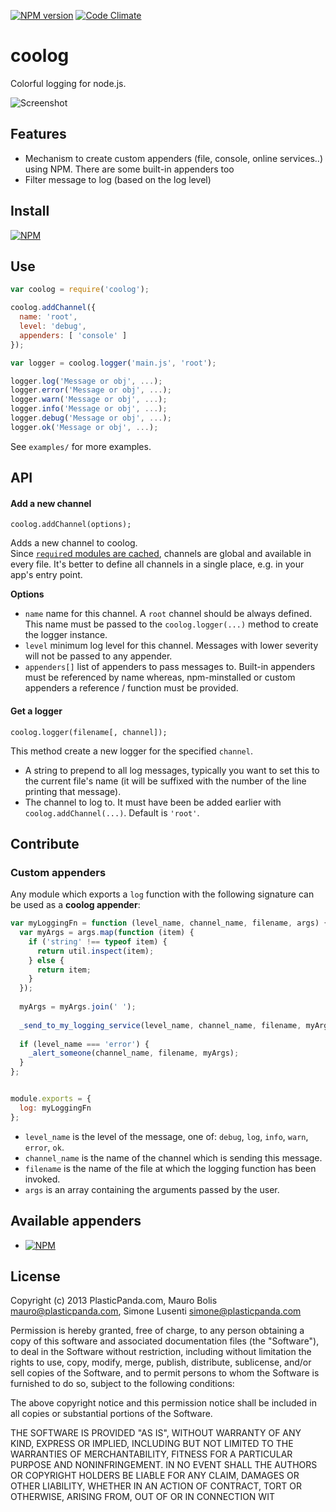 [![NPM version](https://badge.fury.io/js/coolog.png)](http://badge.fury.io/js/coolog) [![Code Climate](https://codeclimate.com/github/plasticpanda/coolog.png)](https://codeclimate.com/github/plasticpanda/coolog)

coolog
======

Colorful logging for node.js.

![Screenshot](https://raw.github.com/plasticpanda/coolog/master/examples/simple.png)

## Features

*  Mechanism to create custom appenders (file, console, online services..) using NPM. There are some built-in appenders too
*  Filter message to log (based on the log level)



## Install

[![NPM](https://nodei.co/npm/coolog.png?compact=true)](https://nodei.co/npm/coolog/)



## Use ##

```js
var coolog = require('coolog');

coolog.addChannel({ 
  name: 'root',
  level: 'debug', 
  appenders: [ 'console' ] 
});

var logger = coolog.logger('main.js', 'root');

logger.log('Message or obj', ...);
logger.error('Message or obj', ...);
logger.warn('Message or obj', ...);
logger.info('Message or obj', ...);
logger.debug('Message or obj', ...);
logger.ok('Message or obj', ...);
```

See ```examples/``` for more examples.


## API ##

#### Add a new channel

```
coolog.addChannel(options);
```

Adds a new channel to coolog.  
Since [```require```d modules are cached](http://nodejs.org/docs/latest/api/modules.html#modules_caching), channels are global and available in every file. It's better to define all channels in a single place, e.g. in your app's entry point.

**Options**
* ```name``` name for this channel. A ```root``` channel should be always defined. This name must be passed to the ```coolog.logger(...)``` method to create the logger instance.
* ```level``` minimum log level for this channel. Messages with lower severity will not be passed to any appender.
* ```appenders[]``` list of appenders to pass messages to. Built-in appenders must be referenced by name whereas, npm-minstalled or custom appenders a reference / function must be provided.


#### Get a logger

```
coolog.logger(filename[, channel]);
```

This method create a new logger for the specified ```channel```.

* A string to prepend to all log messages, typically you want to set this to the current file's name (it will be suffixed with the number of the line printing that message).
* The channel to log to. It must have been be added earlier with ```coolog.addChannel(...)```. Default is ```'root'```.


## Contribute

### Custom appenders

Any module which exports a ```log``` function with the following signature can be used as a **coolog appender**:

```javascript
var myLoggingFn = function (level_name, channel_name, filename, args) {
  var myArgs = args.map(function (item) {
    if ('string' !== typeof item) {
      return util.inspect(item);
    } else {
      return item;
    }
  });
  
  myArgs = myArgs.join(' ');
  
  _send_to_my_logging_service(level_name, channel_name, filename, myArgs);
  
  if (level_name === 'error') {
    _alert_someone(channel_name, filename, myArgs);
  }
};


module.exports = {
  log: myLoggingFn
};


```

* ```level_name``` is the level of the message, one of: ```debug```, ```log```, ```info```, ```warn```, ```error```, ```ok```.
* ```channel_name``` is the name of the channel which is sending this message.
* ```filename``` is the name of the file at which the logging function has been invoked.
* ```args``` is an array containing the arguments passed by the user.




## Available appenders
* [![NPM](https://nodei.co/npm/coolog-appender-logentries.png?mini=true)](https://nodei.co/npm/coolog-appender-logentries/)



## License ##

Copyright (c) 2013 PlasticPanda.com, Mauro Bolis <mauro@plasticpanda.com>, Simone Lusenti <simone@plasticpanda.com>

Permission is hereby granted, free of charge, to any person obtaining a copy
of this software and associated documentation files (the "Software"), to deal
in the Software without restriction, including without limitation the rights
to use, copy, modify, merge, publish, distribute, sublicense, and/or sell
copies of the Software, and to permit persons to whom the Software is
furnished to do so, subject to the following conditions:

The above copyright notice and this permission notice shall be included in all
copies or substantial portions of the Software.

THE SOFTWARE IS PROVIDED "AS IS", WITHOUT WARRANTY OF ANY KIND, EXPRESS OR
IMPLIED, INCLUDING BUT NOT LIMITED TO THE WARRANTIES OF MERCHANTABILITY,
FITNESS FOR A PARTICULAR PURPOSE AND NONINFRINGEMENT. IN NO EVENT SHALL THE
AUTHORS OR COPYRIGHT HOLDERS BE LIABLE FOR ANY CLAIM, DAMAGES OR OTHER
LIABILITY, WHETHER IN AN ACTION OF CONTRACT, TORT OR OTHERWISE, ARISING FROM,
OUT OF OR IN CONNECTION WIT
